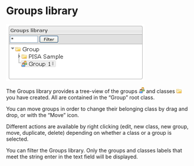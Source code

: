 <!--
parent: 'Manage Groups'
created_at: '2012-04-03 14:15:47'
updated_at: '2013-03-13 13:56:46'
authors:
    - 'Jérôme Bogaerts'
contributors:
    - 'Sophie Doublet'
tags:
    - 'Manage Groups'
-->

Groups library
==============

![](../resources/groups-library.png)

The Groups library provides a tree-view of the groups ![](../resources/Group_icon_library.png) and classes ![](../resources/Class_icon_library.png) you have created. All are contained in the “Group” root class.

You can move groups in order to change their belonging class by drag and drop, or with the “Move” icon.

Different actions are available by right clicking (edit, new class, new group, move, duplicate, delete) depending on whether a class or a group is selected.

You can filter the Groups library. Only the groups and classes labels that meet the string enter in the text field will be displayed.


